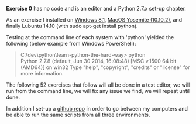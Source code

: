 **Exercise 0** has no code and is an editor and a Python 2.7.x set-up chapter.

As an exercise I installed on [Windows 8.1](https://www.python.org/downloads/windows/ "Python for Windows"), [MacOS Yosemite (10.10.2)](https://www.python.org/downloads/mac-osx/ "Python for Mac"), and finally Lubuntu 14.10 (with sudo apt-get install python).

Testing at the command line of each system with 'python' yielded the following (below example from Windows PowerShell):

> C:\dev\python\learn-python-the-hard-way> python<br>
> Python 2.7.8 (default, Jun 30 2014, 16:08:48) [MSC v.1500 64 bit (AMD64)] on win32
Type "help", "copyright", "credits" or "license" for more information.


The following 52 exercises that follow will all be done in a text editor, we will run from the command line, we will fix any issue we find, we will repeat until done.

In addition I set-up a [github repo](https://github.com/duliodenis/learn-python-the-hard-way "github repo with all exercises") in order to go between my computers and be able to run the same scripts from all three environments.